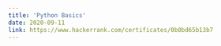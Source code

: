 ```yaml
---
title: 'Python Basics'
date: 2020-09-11
link: https://www.hackerrank.com/certificates/0b0bd65b13b7
---
```

